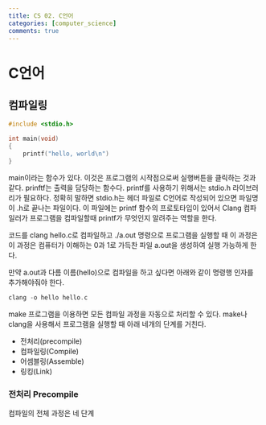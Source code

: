 ```yaml
---
title: CS 02. C언어
categories: [computer_science]
comments: true
---
```


# C언어

## 컴파일링

```c
#include <stdio.h>

int main(void)
{
    printf("hello, world\n")
}
```

main이라는 함수가 있다. 이것은 프로그램의 시작점으로써 실행버튼을 클릭하는 것과 같다.
prinftf는 출력을 담당하는 함수다.
printf를 사용하기 위해서는 stdio.h 라이브러리가 필요하다.
정확히 말하면 stdio.h는 헤더 파일로 C언어로 작성되어 있으면 파일명이 .h로 끝나는 파일이다.
이 파일에는 printf 함수의 프로토타입이 있어서 Clang 컴파일러가 프로그램을 컴파일할때 printf가 무엇인지 알려주는 역할을 한다.

코드를 clang hello.c로 컴파일하고 ./a.out 명령으로 프로그램을 실행할 때 이 과정은 이 과정은 컴퓨터가 이해하는 0과 1로 가득찬 파일 a.out을 생성하여 실행 가능하게 한다.

만약 a.out과 다름 이름(hello)으로 컴파일을 하고 싶다면 아래와 같이 명령행 인자를 추가해야줘야 한다.

```c
clang -o hello hello.c
```

make 프로그램을 이용하면 모든 컴파일 과정을 자동으로 처리할 수 있다.
make나 clang을 사용해서 프로그램을 실행할 때 아래 네개의 단계를 거친다.

- 전처리(precompile)
- 컴파일링(Compile)
- 어셈블링(Assemble)
- 링킹(Link)

### 전처리 Precompile

컴파일의 전체 과정은 네 단계